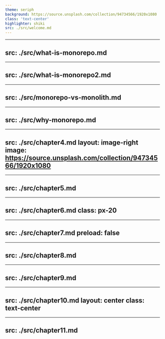 ```yaml
---
theme: seriph
background: https://source.unsplash.com/collection/94734566/1920x1080
class: 'text-center'
highlighter: shiki
src: ./src/welcome.md
---
```


<!-- what is monorepo -->
---
src: ./src/what-is-monorepo.md
---

<!-- what is monorepo (next)-->
---
src: ./src/what-is-monorepo2.md
---

<!-- monorepo !== monolith -->
---
src: ./src/monorepo-vs-monolith.md
---

<!-- why monorepo -->
---
src: ./src/why-monorepo.md
---

---
src: ./src/chapter4.md
layout: image-right
image: https://source.unsplash.com/collection/94734566/1920x1080
---

<!-- chapter4 monorepo vs polyRepo -->
---
src: ./src/chapter5.md
---

<!-- chapter5 monorepo features -->
---
src: ./src/chapter6.md
class: px-20
---

<!-- chapter6 monorepo tools -->
---
src: ./src/chapter7.md
preload: false
---


<!-- chapter7 monorepo and workspace -->
---
src: ./src/chapter8.md
---

<!-- My Personal Workspace Practice -->
---
src: ./src/chapter9.md
---

<!-- Thanks -->
---
src: ./src/chapter10.md
layout: center
class: text-center
---

<!-- References -->
---
src: ./src/chapter11.md
---
